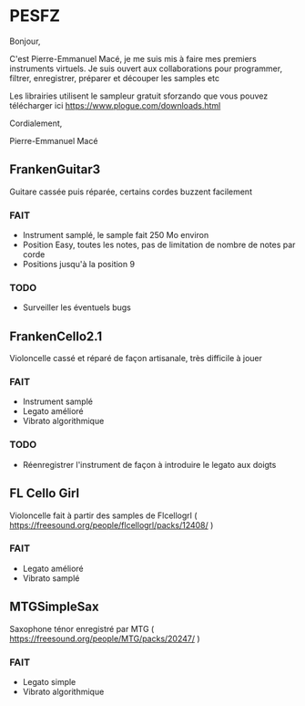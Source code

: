 # PESFZ
Bonjour,

C'est Pierre-Emmanuel Macé, je me suis mis à faire mes premiers instruments virtuels.
Je suis ouvert aux collaborations pour programmer, filtrer, enregistrer, préparer et découper les samples etc

Les librairies utilisent le sampleur gratuit sforzando que vous pouvez télécharger ici https://www.plogue.com/downloads.html

Cordialement,

Pierre-Emmanuel Macé

## FrankenGuitar3
Guitare cassée puis réparée, certains cordes buzzent facilement

### FAIT
- Instrument samplé, le sample fait 250 Mo environ
- Position Easy, toutes les notes, pas de limitation de nombre de notes par corde
- Positions jusqu'à la position 9

### TODO
- Surveiller les éventuels bugs

## FrankenCello2.1
Violoncelle cassé et réparé de façon artisanale, très difficile à jouer

### FAIT
- Instrument samplé
- Legato amélioré
- Vibrato algorithmique

### TODO
- Réenregistrer l'instrument de façon à introduire le legato aux doigts

## FL Cello Girl
Violoncelle fait à partir des samples de Flcellogrl ( https://freesound.org/people/flcellogrl/packs/12408/ )

### FAIT
- Legato amélioré
- Vibrato samplé

## MTGSimpleSax
Saxophone ténor enregistré par MTG ( https://freesound.org/people/MTG/packs/20247/ )

### FAIT
- Legato simple
- Vibrato algorithmique

